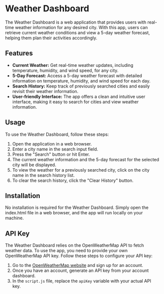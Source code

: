 # Weather Dashboard

The Weather Dashboard is a web application that provides users with real-time weather information for any desired city. With this app, users can retrieve current weather conditions and view a 5-day weather forecast, helping them plan their activities accordingly.

## Features

- **Current Weather:** Get real-time weather updates, including temperature, humidity, and wind speed, for any city.
- **5-Day Forecast:** Access a 5-day weather forecast with detailed information on temperature, humidity, and wind speed for each day.
- **Search History:** Keep track of previously searched cities and easily revisit their weather information.
- **User-friendly Interface:** The app offers a clean and intuitive user interface, making it easy to search for cities and view weather information.

## Usage

To use the Weather Dashboard, follow these steps:

1. Open the application in a web browser.
2. Enter a city name in the search input field.
3. Press the "Search" button or hit Enter.
4. The current weather information and the 5-day forecast for the selected city will be displayed.
5. To view the weather for a previously searched city, click on the city name in the search history list.
6. To clear the search history, click the "Clear History" button.

## Installation

No installation is required for the Weather Dashboard. Simply open the index.html file in a web browser, and the app will run locally on your machine.

## API Key

The Weather Dashboard relies on the OpenWeatherMap API to fetch weather data. To use the app, you need to provide your own OpenWeatherMap API key. Follow these steps to configure your API key:

1. Go to the [OpenWeatherMap website](https://openweathermap.org/) and sign up for an account.
2. Once you have an account, generate an API key from your account dashboard.
3. In the `script.js` file, replace the `apiKey` variable with your actual API key.